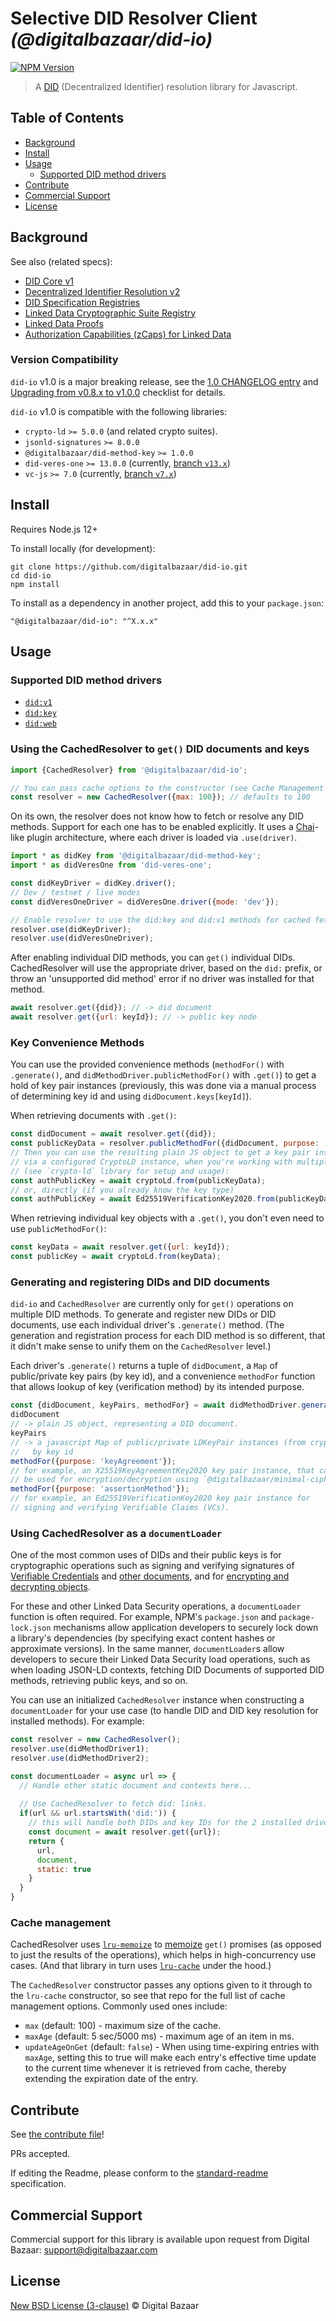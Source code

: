 # Selective DID Resolver Client _(@digitalbazaar/did-io)_

<!--[![Build status](https://img.shields.io/github/workflow/status/digitalbazaar/did-io/Node.js%20CI)](https://github.com/digitalbazaar/did-io/actions?query=workflow%3A%22Node.js+CI%22)
[![Coverage status](https://img.shields.io/codecov/c/github/digitalbazaar/did-io)](https://codecov.io/gh/digitalbazaar/did-io)-->
[![NPM Version](https://img.shields.io/npm/v/@digitalbazaar/did-io.svg)](https://npm.im/@digitalbazaar/did-io)

> A [DID](https://w3c.github.io/did-core) (Decentralized Identifier) resolution library for Javascript.

## Table of Contents

- [Background](#background)
- [Install](#install)
- [Usage](#usage)
  - [Supported DID method drivers](#supported-did-method-drivers)
- [Contribute](#contribute)
- [Commercial Support](#commercial-support)
- [License](#license)

## Background

See also (related specs):

* [DID Core v1](https://w3c.github.io/did-core)
* [Decentralized Identifier Resolution v2](https://w3c-ccg.github.io/did-resolution/)
* [DID Specification Registries](https://www.w3.org/TR/did-spec-registries/)
* [Linked Data Cryptographic Suite Registry](https://w3c-ccg.github.io/ld-cryptosuite-registry/)
* [Linked Data Proofs](https://w3c-ccg.github.io/ld-proofs/)
* [Authorization Capabilities (zCaps) for Linked Data](https://w3c-ccg.github.io/zcap-ld/)

### Version Compatibility

`did-io` v1.0 is a major breaking release, see the
[1.0 CHANGELOG entry](CHANGELOG.md#100---2021-04-06) and
[Upgrading from v0.8.x to v1.0.0](docs/upgrading-0.8-to-1.0.md) checklist for
details.

`did-io` v1.0 is compatible with the following libraries:

* `crypto-ld` `>= 5.0.0` (and related crypto suites).
* `jsonld-signatures` `>= 8.0.0`
* `@digitalbazaar/did-method-key` `>= 1.0.0`
* `did-veres-one` `>= 13.0.0` (currently, [branch `v13.x`](https://github.com/veres-one/did-veres-one/pull/56))
* `vc-js` `>= 7.0` (currently, [branch `v7.x`](https://github.com/digitalbazaar/vc-js/pull/83))

## Install

Requires Node.js 12+

To install locally (for development):

```
git clone https://github.com/digitalbazaar/did-io.git
cd did-io
npm install
```

To install as a dependency in another project, add this to your `package.json`:

```
"@digitalbazaar/did-io": "^X.x.x"
```

## Usage

### Supported DID method drivers

* [`did:v1`](https://github.com/veres-one/did-veres-one)
* [`did:key`](https://github.com/digitalbazaar/did-method-key-js)
* [`did:web`](https://github.com/interop-alliance/did-web-resolver)

### Using the CachedResolver to `get()` DID documents and keys

```js
import {CachedResolver} from '@digitalbazaar/did-io';

// You can pass cache options to the constructor (see Cache Management below)
const resolver = new CachedResolver({max: 100}); // defaults to 100
```

On its own, the resolver does not know how to fetch or resolve any DID methods.
Support for each one has to be enabled explicitly. It uses a
[Chai](https://www.chaijs.com/)-like plugin architecture, where each driver
is loaded via `.use(driver)`.

```js
import * as didKey from '@digitalbazaar/did-method-key';
import * as didVeresOne from 'did-veres-one';

const didKeyDriver = didKey.driver();
// Dev / testnet / live modes
const didVeresOneDriver = didVeresOne.driver({mode: 'dev'});

// Enable resolver to use the did:key and did:v1 methods for cached fetching.
resolver.use(didKeyDriver);
resolver.use(didVeresOneDriver);
```

After enabling individual DID methods, you can `get()` individual
DIDs. CachedResolver will use the appropriate driver, based on the `did:` prefix,
or throw an 'unsupported did method' error if no driver was installed for that
method.

```js
await resolver.get({did}); // -> did document
await resolver.get({url: keyId}); // -> public key node
```

### Key Convenience Methods

You can use the provided convenience methods (`methodFor()` with
`.generate()`,  and `didMethodDriver.publicMethodFor()` with `.get()`) to get a
hold of key pair instances (previously, this was done via a manual process of
determining key id and using `didDocument.keys[keyId]`).

When retrieving documents with `.get()`:

```js
const didDocument = await resolver.get({did});
const publicKeyData = resolver.publicMethodFor({didDocument, purpose: 'authentication'});
// Then you can use the resulting plain JS object to get a key pair instance.
// via a configured CryptoLD instance, when you're working with multiple key types
// (see `crypto-ld` library for setup and usage):
const authPublicKey = await cryptoLd.from(publicKeyData);
// or, directly (if you already know the key type)
const authPublicKey = await Ed25519VerificationKey2020.from(publicKeyData);
```

When retrieving individual key objects with a `.get()`, you don't even need to
use `publicMethodFor()`:

```js
const keyData = await resolver.get({url: keyId});
const publicKey = await cryptoLd.from(keyData);
```

### Generating and registering DIDs and DID documents

`did-io` and `CachedResolver` are currently only for `get()` operations
on multiple DID methods. To generate and register new DIDs or DID documents,
use each individual driver's `.generate()` method. (The generation
and registration process for each DID method is so different, that it didn't
make sense to unify them on the `CachedResolver` level.)

Each driver's `.generate()` returns a tuple of `didDocument`, a `Map`
of public/private key pairs (by key id), and a convenience `methodFor` function
that allows lookup of key (verification method) by its intended purpose.

```js
const {didDocument, keyPairs, methodFor} = await didMethodDriver.generate();
didDocument
// -> plain JS object, representing a DID document.
keyPairs
// -> a javascript Map of public/private LDKeyPair instances (from crypto-ld),
//   by key id
methodFor({purpose: 'keyAgreement'});
// for example, an X25519KeyAgreementKey2020 key pair instance, that can
// be used for encryption/decryption using `@digitalbazaar/minimal-cipher`.
methodFor({purpose: 'assertionMethod'});
// for example, an Ed25519VerificationKey2020 key pair instance for
// signing and verifying Verifiable Claims (VCs).
```

### Using CachedResolver as a `documentLoader`

One of the most common uses of DIDs and their public keys is for cryptographic
operations such as signing and verifying signatures of 
[Verifiable Credentials](https://github.com/digitalbazaar/vc-js) and 
[other documents](https://github.com/digitalbazaar/jsonld-signatures), and for 
[encrypting and decrypting objects](https://github.com/digitalbazaar/minimal-cipher).

For these and other Linked Data Security operations, a `documentLoader` function
is often required. For example, NPM's `package.json` and `package-lock.json`
mechanisms allow application developers to securely lock down a library's
dependencies (by specifying exact content hashes or approximate versions).
In the same manner, `documentLoader`s allow developers to secure their
Linked Data Security load operations, such as when loading JSON-LD contexts,
fetching DID Documents of supported DID methods, retrieving public keys, and
so on.

You can use an initialized `CachedResolver` instance when constructing a
`documentLoader` for your use case (to handle DID and DID key resolution for 
installed methods). For example:

```js
const resolver = new CachedResolver();
resolver.use(didMethodDriver1);
resolver.use(didMethodDriver2);

const documentLoader = async url => {
  // Handle other static document and contexts here...
  
  // Use CachedResolver to fetch did: links.
  if(url && url.startsWith('did:')) {
    // this will handle both DIDs and key IDs for the 2 installed drivers
    const document = await resolver.get({url});
    return {
      url,
      document,
      static: true
    }
  }
}
```

### Cache management

CachedResolver uses [`lru-memoize`](https://github.com/digitalbazaar/lru-memoize)
to [memoize](https://en.wikipedia.org/wiki/Memoization) `get()` promises 
(as opposed to just the results of the operations),
which helps in high-concurrency use cases. (And that library in turn uses
[`lru-cache`](https://www.npmjs.com/package/lru-cache) under the hood.)

The `CachedResolver` constructor passes any options given to it through to
the `lru-cache` constructor, so  see that repo for the full list of cache 
management options. Commonly used ones include:

* `max` (default: 100) - maximum size of the cache.
* `maxAge` (default: 5 sec/5000 ms) - maximum age of an item in ms.
* `updateAgeOnGet` (default: `false`) - When using time-expiring entries with 
  `maxAge`, setting this to true will make each entry's effective time update to
  the current time whenever it is retrieved from cache, thereby extending the 
  expiration date of the entry.

## Contribute

See [the contribute file](https://github.com/digitalbazaar/bedrock/blob/master/CONTRIBUTING.md)!

PRs accepted.

If editing the Readme, please conform to the
[standard-readme](https://github.com/RichardLitt/standard-readme) specification.

## Commercial Support

Commercial support for this library is available upon request from
Digital Bazaar: support@digitalbazaar.com

## License

[New BSD License (3-clause)](LICENSE) © Digital Bazaar
